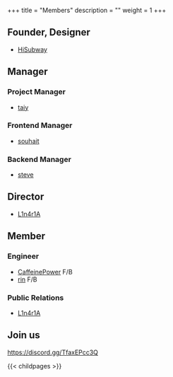 +++
title = "Members"
description = ""
weight = 1
+++

## Founder, Designer
 - [HiSubway](https://github.com/HiSubway)

## Manager
### Project Manager
 - [taiy](https://github.com/taiyme)

### Frontend Manager
 - [souhait](https://github.com/souhait0614)

### Backend Manager
 - [steve](https://github.com/Steve-0628)

## Director
 - [L1n4r1A](https://github.com/L1n4r1A)

## Member
### Engineer
 - [CaffeinePower](https://github.com/cffnpwr) F/B
 - [rin](https://github.com/rinjugatla) F/B

### Public Relations
 - [L1n4r1A](https://github.com/L1n4r1A)


## Join us

https://discord.gg/TfaxEPcc3Q

{{< childpages >}}
